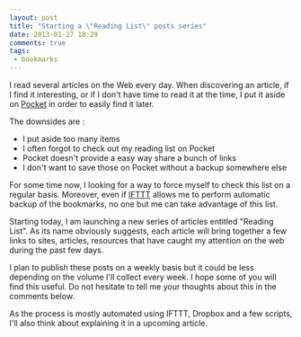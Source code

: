 ```yaml
---
layout: post
title: "Starting a \"Reading List\" posts series"
date: 2013-01-27 18:29
comments: true
tags:
 - bookmarks
---
```


I read several articles on the Web every day.
When discovering an article, if I find it interesting, or if I don't have time to read it at the time, I put it aside on [Pocket][Pocket] in order to easily find it later.

The downsides are :

 - I put aside too many items
 - I often forgot to check out my reading list on Pocket
 - Pocket doesn't provide a easy way share a bunch of links
 - I don't want to save those on Pocket without a backup somewhere else

For some time now, I looking for a way to force myself to check this list on a regular basis.
Moreover, even if [IFTTT][IFTTT] allows me to perform automatic backup of the bookmarks, no one but me can take advantage of this list.

Starting today, I am launching a new series of articles entitled "Reading List".
As its name obviously suggests, each article will bring together a few links to sites, articles, resources that have caught my attention on the web during the past few days.

I plan to publish these posts on a weekly basis but it could be less depending on the volume I'll collect every week.
I hope some of you will find this useful.
Do not hesitate to tell me your thoughts about this in the comments below.

As the process is mostly automated using IFTTT, Dropbox and a few scripts, I'll also think about explaining it in a upcoming article.

[Pocket]: http://getpocket.com "Pocket"
[IFTTT]:  https://ifttt.com    "IF This Then That"
